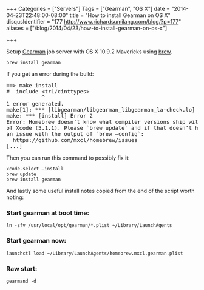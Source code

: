 +++
Categories = ["Servers"]
Tags = ["Gearman", "OS X"]
date = "2014-04-23T22:48:00-08:00"
title = "How to install Gearman on OS X"
disqusIdentifier = "177 http://www.richardsumilang.com/blog/?p=177"
aliases = ["/blog/2014/04/23/how-to-install-gearman-on-os-x"]

+++

[1]: http://gearman.org/ "Gearman"
[2]: http://brew.sh/ "Homebrew"

Setup [Gearman][1] job server with OS X 10.9.2 Mavericks using [brew][2].

<pre><code class="language-bash" title="Install">brew install gearman</code></pre>

<!--more-->

If you get an error during the build:

<pre title="Build error">==&gt; make install
#  include &lt;tr1/cinttypes&gt;
           ^
1 error generated.
make[1]: *** [libgearman/libgearman_libgearman_la-check.lo] Error 1
make: *** [install] Error 2
Error: Homebrew doesn’t know what compiler versions ship with your version
of Xcode (5.1.1). Please `brew update` and if that doesn’t help, file
an issue with the output of `brew —config`:
  https://github.com/mxcl/homebrew/issues
[...]</pre>

Then you can run this command to possibly fix it:

<pre><code class="language-bash" title="Testing script">xcode-select —install
brew update
brew install gearman</code></pre>

And lastly some useful install notes copied from the end of the script worth
noting:

### Start gearman at boot time:

<pre><code class="language-bash" title="Start at boot">ln -sfv /usr/local/opt/gearman/*.plist ~/Library/LaunchAgents</code></pre>

### Start gearman now:

<pre><code class="language-bash" title="Start now">launchctl load ~/Library/LaunchAgents/homebrew.mxcl.gearman.plist</code></pre>

### Raw start:

<pre><code class="language-bash" title="Raw start">gearmand -d</code></pre>
